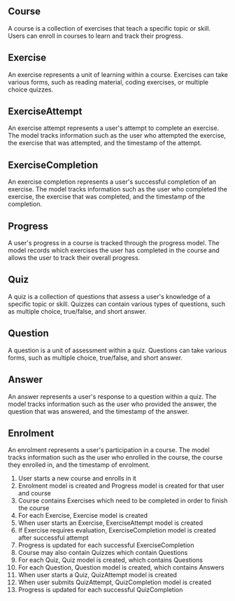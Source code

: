## Course
A course is a collection of exercises that teach a specific topic or skill. Users can enroll in courses to learn and track their progress.

## Exercise
An exercise represents a unit of learning within a course. Exercises can take various forms, such as reading material, coding exercises, or multiple choice quizzes.

## ExerciseAttempt
An exercise attempt represents a user's attempt to complete an exercise. The model tracks information such as the user who attempted the exercise, the exercise that was attempted, and the timestamp of the attempt.

## ExerciseCompletion
An exercise completion represents a user's successful completion of an exercise. The model tracks information such as the user who completed the exercise, the exercise that was completed, and the timestamp of the completion.

## Progress
A user's progress in a course is tracked through the progress model. The model records which exercises the user has completed in the course and allows the user to track their overall progress.

## Quiz
A quiz is a collection of questions that assess a user's knowledge of a specific topic or skill. Quizzes can contain various types of questions, such as multiple choice, true/false, and short answer.

## Question
A question is a unit of assessment within a quiz. Questions can take various forms, such as multiple choice, true/false, and short answer.

## Answer
An answer represents a user's response to a question within a quiz. The model tracks information such as the user who provided the answer, the question that was answered, and the timestamp of the answer.

## Enrolment
An enrolment represents a user's participation in a course. The model tracks information such as the user who enrolled in the course, the course they enrolled in, and the timestamp of enrolment.


1. User starts a new course and enrolls in it
2. Enrolment model is created and Progress model is created for that user and course
3. Course contains Exercises which need to be completed in order to finish the course
4. For each Exercise, Exercise model is created
5. When user starts an Exercise, ExerciseAttempt model is created
6. If Exercise requires evaluation, ExerciseCompletion model is created after successful attempt
7. Progress is updated for each successful ExerciseCompletion
8. Course may also contain Quizzes which contain Questions
9. For each Quiz, Quiz model is created, which contains Questions
10. For each Question, Question model is created, which contains Answers
11. When user starts a Quiz, QuizAttempt model is created
12. When user submits QuizAttempt, QuizCompletion model is created
13. Progress is updated for each successful QuizCompletion
